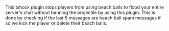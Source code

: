 This tshock plugin stops players from using beach balls to flood your entire server's chat without banning the projectile by using this plugin.
This is done by checking if the last 5 messages are beach ball spam messages if so we kick the player or delete their beach balls.
